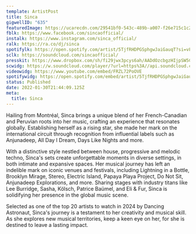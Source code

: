 ```yaml
---
template: ArtistPost
title: Sinca
gigwellID: "635"
featuredImage: https://ucarecdn.com/29541bf0-543c-489b-a007-f26e715c1c23/
fblk: https://www.facebook.com/sincaofficial/
instalk: https://www.instagram.com/sinca_official/
ralk: https://ra.co/dj/sinca
spotifylk: https://open.spotify.com/artist/5TjfRHDPGSphgwJaiGauqT?si=vFFFhk58TVOrMJ7HRiWCzw&dl_branch=1
sclk: https://soundcloud.com/sincaofficial/
presskit: https://www.dropbox.com/sh/fi29jwx3pcys6ah/AADdOzcbgzHIjpSW5C4Uigzqa?dl=0
scwidg: https://w.soundcloud.com/player/?url=https%3A//api.soundcloud.com/tracks/1196488945&color=%23ff5500&auto_play=false&hide_related=false&show_comments=true&show_user=true&show_reposts=false&show_teaser=true&visual=true
videowidg: https://www.youtube.com/embed/FRZL72PoOVE
spotifywidg: https://open.spotify.com/embed/artist/5TjfRHDPGSphgwJaiGauqT
status: Published
date: 2022-01-30T21:44:09.125Z
meta:
  title: Sinca
---
```

Hailing from Montréal, Sinca brings a unique blend of her French-Canadian and Peruvian roots into her music, crafting an experience that resonates globally. Establishing herself as a rising star, she made her mark on the international circuit through recognition from influential labels such as Anjunadeep, All Day I Dream, Days Like Nights and more. 

With a distinctive style nestled between house, progressive and melodic techno, Sinca's sets create unforgettable moments in diverse settings, in both intimate and expansive spaces. Her musical journey has left an indelible mark on iconic venues and festivals, including Lightning in a Bottle, Brooklyn Mirage, Stereo, Electric Island, Papaya Playa Project, Do Not Sit, Anjunadeep Explorations, and more. Sharing stages with industry titans like Lee Burridge, Sasha, Kölsch, Patrice Baümel, and Eli & Fur, Sinca is solidifying her presence in the global music scene. 

Selected as one of the top 20 artists to watch in 2024 by Dancing Astronaut, Sinca's journey is a testament to her creativity and musical skill. As she explores new musical territories, keep a keen eye on her, for she is destined to leave a lasting impact.